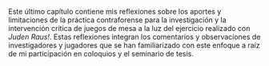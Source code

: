 Este último capítulo contiene mis reflexiones sobre los aportes y limitaciones de la práctica contraforense para la investigación y la intervención crítica de juegos de mesa a la luz del ejercicio realizado con *Juden Raus!*. Estas reflexiones integran los comentarios y observaciones de investigadores y jugadores que se han familiarizado con este enfoque a raíz de mi participación en coloquios y el seminario de tesis.